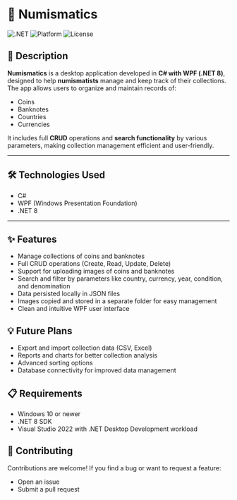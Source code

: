 # 📘 Numismatics

![.NET](https://img.shields.io/badge/.NET-8.0-blueviolet)
![Platform](https://img.shields.io/badge/Platform-Windows-blue)
![License](https://img.shields.io/badge/License-MIT-green)

## 🧾 Description

**Numismatics** is a desktop application developed in **C# with WPF (.NET 8)**, designed to help **numismatists** manage and keep track of their collections. The app allows users to organize and maintain records of:

- Coins
- Banknotes
- Countries
- Currencies

It includes full **CRUD** operations and **search functionality** by various parameters, making collection management efficient and user-friendly.

---

## 🛠️ Technologies Used

- C#
- WPF (Windows Presentation Foundation)
- .NET 8

---

## ✨ Features

- Manage collections of coins and banknotes
- Full CRUD operations (Create, Read, Update, Delete)
- Support for uploading images of coins and banknotes
- Search and filter by parameters like country, currency, year, condition, and denomination
- Data persisted locally in JSON files
- Images copied and stored in a separate folder for easy management
- Clean and intuitive WPF user interface

## 💡 Future Plans

- Export and import collection data (CSV, Excel)
- Reports and charts for better collection analysis
- Advanced sorting options
- Database connectivity for improved data management

## 📋 Requirements

- Windows 10 or newer
- .NET 8 SDK
- Visual Studio 2022 with .NET Desktop Development workload

## 🤝 Contributing

Contributions are welcome!
If you find a bug or want to request a feature:

- Open an issue
- Submit a pull request
